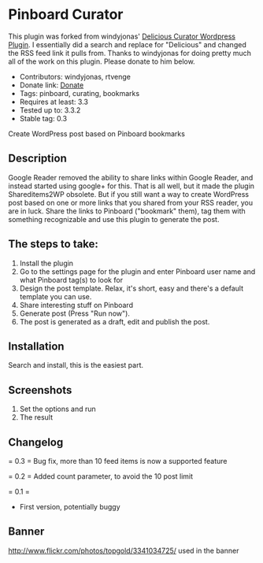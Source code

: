 Pinboard Curator
================

This plugin was forked from windyjonas' [Delicious Curator Wordpress Plugin](https://wordpress.org/plugins/delicious-curator/). I essentially did a search and replace for "Delicious" and changed the RSS feed link it pulls from. Thanks to windyjonas for doing pretty much all of the work on this plugin. Please donate to him below.

* Contributors: windyjonas, rtvenge
* Donate link: [Donate](https://www.paypal.com/cgi-bin/webscr?cmd=_donations&business=jonas%2enordstrom%40gmail%2ecom&lc=SE&item_name=Jonas%20Nordstrom%2c%20Windy%20Media&item_number=pinboard%2dcurator&currency_code=EUR&bn=PP%2dDonationsBF%3abtn_donateCC_LG%2egif%3aNonHosted)
* Tags: pinboard, curating, bookmarks
* Requires at least: 3.3
* Tested up to: 3.3.2
* Stable tag: 0.3

Create WordPress post based on Pinboard bookmarks

## Description

Google Reader removed the ability to share links within Google Reader, and instead started using google+ for this. That is all well, but it made the plugin Shareditems2WP obsolete.
But if you still want a way to create WordPress post based on one or more links that you shared from your RSS reader, you are in luck. Share the links to Pinboard ("bookmark" them), tag them with something recognizable and use this plugin to generate the post.

## The steps to take:

1. Install the plugin
2. Go to the settings page for the plugin and enter Pinboard user name and what Pinboard tag(s) to look for
3. Design the post template. Relax, it's short, easy and there's a default template you can use.
4. Share interesting stuff on Pinboard
5. Generate post (Press "Run now").
6. The post is generated as a draft, edit and publish the post.


## Installation

Search and install, this is the easiest part.

## Screenshots

1. Set the options and run
2. The result

## Changelog

= 0.3 =
Bug fix, more than 10 feed items is now a supported feature

= 0.2 =
Added count parameter, to avoid the 10 post limit

= 0.1 =
* First version, potentially buggy

## Banner
http://www.flickr.com/photos/topgold/3341034725/ used in the banner
